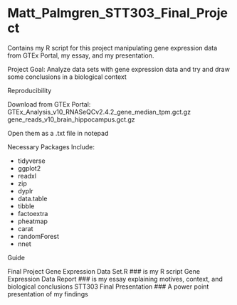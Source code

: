 # Matt_Palmgren_STT303_Final_Project
Contains my R script for this project manipulating gene expression data from GTEx Portal, my essay, and my presentation.

Project Goal: Analyze data sets with gene expression data and try and draw some conclusions in a biological context

Reproducibility

Download from GTEx Portal:
GTEx_Analysis_v10_RNASeQCv2.4.2_gene_median_tpm.gct.gz
gene_reads_v10_brain_hippocampus.gct.gz

Open them as a .txt file in notepad

Necessary Packages Include:
- tidyverse
- ggplot2
- readxl
- zip
- dyplr
- data.table
- tibble
- factoextra
- pheatmap
- carat
- randomForest
- nnet

Guide

Final Project Gene Expression Data Set.R   ### is my R script
Gene Expression Data Report ### is my essay explaining motives, context, and biological conclusions
STT303 Final Presentation ### A power point presentation of my findings
